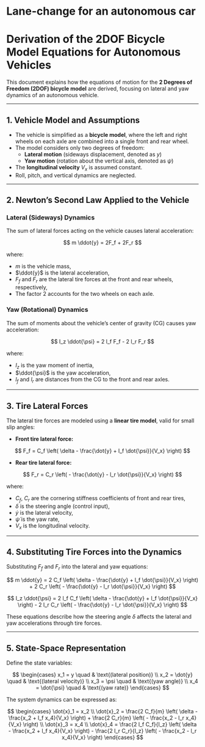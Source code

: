 # Lane-change for an autonomous car

# Derivation of the 2DOF Bicycle Model Equations for Autonomous Vehicles

This document explains how the equations of motion for the **2 Degrees of Freedom (2DOF) bicycle model** are derived, focusing on lateral and yaw dynamics of an autonomous vehicle.

---

## 1. Vehicle Model and Assumptions

- The vehicle is simplified as a **bicycle model**, where the left and right wheels on each axle are combined into a single front and rear wheel.
- The model considers only two degrees of freedom:
  - **Lateral motion** (sideways displacement, denoted as $y$)
  - **Yaw motion** (rotation about the vertical axis, denoted as $\psi$)
- The **longitudinal velocity** $V_x$ is assumed constant.
- Roll, pitch, and vertical dynamics are neglected.

---

## 2. Newton’s Second Law Applied to the Vehicle

### Lateral (Sideways) Dynamics

The sum of lateral forces acting on the vehicle causes lateral acceleration:

$$
m \ddot{y} = 2F_f + 2F_r
$$

where:
- $m$ is the vehicle mass,
- $\ddot{y}$ is the lateral acceleration,
- $F_f$ and $F_r$ are the lateral tire forces at the front and rear wheels, respectively,
- The factor 2 accounts for the two wheels on each axle.

### Yaw (Rotational) Dynamics

The sum of moments about the vehicle’s center of gravity (CG) causes yaw acceleration:

$$
I_z \ddot{\psi} = 2 l_f F_f - 2 l_r F_r
$$

where:
- $I_z$ is the yaw moment of inertia,
- $\ddot{\psi}$ is the yaw acceleration,
- $l_f$ and $l_r$ are distances from the CG to the front and rear axles.

---

## 3. Tire Lateral Forces

The lateral tire forces are modeled using a **linear tire model**, valid for small slip angles:

- **Front tire lateral force:**

$$
F_f = C_f \left( \delta - \frac{\dot{y} + l_f \dot{\psi}}{V_x} \right)
$$

- **Rear tire lateral force:**

$$
F_r = C_r \left( - \frac{\dot{y} - l_r \dot{\psi}}{V_x} \right)
$$

where:
- $C_f$, $C_r$ are the cornering stiffness coefficients of front and rear tires,
- $\delta$ is the steering angle (control input),
- $\dot{y}$ is the lateral velocity,
- $\dot{\psi}$ is the yaw rate,
- $V_x$ is the longitudinal velocity.

---

## 4. Substituting Tire Forces into the Dynamics

Substituting $F_f$ and $F_r$ into the lateral and yaw equations:

$$
m \ddot{y} = 2 C_f \left( \delta - \frac{\dot{y} + l_f \dot{\psi}}{V_x} \right) + 2 C_r \left( - \frac{\dot{y} - l_r \dot{\psi}}{V_x} \right)
$$

$$
I_z \ddot{\psi} = 2 l_f C_f \left( \delta - \frac{\dot{y} + l_f \dot{\psi}}{V_x} \right) - 2 l_r C_r \left( - \frac{\dot{y} - l_r \dot{\psi}}{V_x} \right)
$$

These equations describe how the steering angle $\delta$ affects the lateral and yaw accelerations through tire forces.

---

## 5. State-Space Representation

Define the state variables:

$$
\begin{cases}
x_1 = y \quad & \text{(lateral position)} \\
x_2 = \dot{y} \quad & \text{(lateral velocity)} \\
x_3 = \psi \quad & \text{(yaw angle)} \\
x_4 = \dot{\psi} \quad & \text{(yaw rate)}
\end{cases}
$$

The system dynamics can be expressed as:

$$
\begin{cases}
\dot{x}_1 = x_2 \\
\dot{x}_2 = \frac{2 C_f}{m} \left( \delta - \frac{x_2 + l_f x_4}{V_x} \right) + \frac{2 C_r}{m} \left( - \frac{x_2 - l_r x_4}{V_x} \right) \\
\dot{x}_3 = x_4 \\
\dot{x}_4 = \frac{2 l_f C_f}{I_z} \left( \delta - \frac{x_2 + l_f x_4}{V_x} \right) - \frac{2 l_r C_r}{I_z} \left( - \frac{x_2 - l_r x_4}{V_x} \right)
\end{cases}
$$


